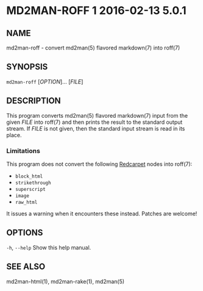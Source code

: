 # MD2MAN-ROFF 1 2016-02-13 5.0.1

## NAME

md2man-roff - convert md2man(5) flavored markdown(7) into roff(7)

## SYNOPSIS

`md2man-roff` [*OPTION*]... [*FILE*]

## DESCRIPTION

This program converts md2man(5) flavored markdown(7) input from the given
*FILE* into roff(7) and then prints the result to the standard output stream.
If *FILE* is not given, then the standard input stream is read in its place.

### Limitations

This program does not convert the following [Redcarpet] nodes into roff(7):

  * `block_html`
  * `strikethrough`
  * `superscript`
  * `image`
  * `raw_html`

It issues a warning when it encounters these instead.  Patches are welcome!

## OPTIONS

`-h`, `--help`
  Show this help manual.

## SEE ALSO

md2man-html(1), md2man-rake(1), md2man(5)

[Redcarpet]: https://github.com/vmg/redcarpet